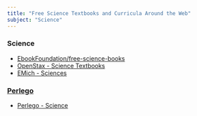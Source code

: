 ```yaml
---
title: "Free Science Textbooks and Curricula Around the Web"
subject: "Science"
---
```



### Science
 * [EbookFoundation/free-science-books](https://github.com/EbookFoundation/free-science-books/blob/master/free-science-books.md)
 * [OpenStax - Science Textbooks](https://openstax.org/subjects/science)
 * [EMich - Sciences](https://guides.emich.edu/alt-texts/oatexts)

 ### [Perlego](https://HolmSchool.github.io/holm-school/perlego-available/)
 * [Perlego - Science](https://www.perlego.com/search?query=science&tab=topics&filter=&page=1)
